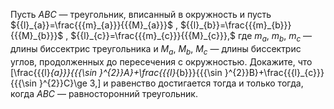 Пусть $ABC$ — треугольник, вписанный в окружность  и пусть 
${{l}_{a}}=\frac{{{m}_{a}}}{{{M}_{a}}}$ , ${{l}_{b}}=\frac{{{m}_{b}}}{{{M}_{b}}}$ , ${{l}_{c}}=\frac{{{m}_{c}}}{{{M}_{c}}},$
где ${{m}_{a}}$, ${{m}_{b}}$, ${{m}_{c}}$ — длины биссектрис треугольника и ${{M}_{a}}$, ${{M}_{b}}$, ${{M}_{c}}$ — длины биссектрис углов, продолженных до пересечения с окружностью. Докажите, что
	\[\frac{{{l}_{a}}}{{{\sin }^{2}}A}+\frac{{{l}_{b}}}{{{\sin }^{2}}B}+\frac{{{l}_{c}}}{{{\sin }^{2}}C}\ge 3,\]
и равенство достигается тогда и только тогда, когда $ABC$ — равносторонний треугольник.